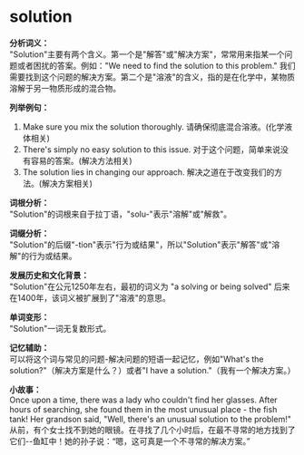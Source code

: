 # solution

**分析词义：**  
"Solution"主要有两个含义。第一个是"解答"或"解决方案"，常常用来指某一个问题或者困扰的答案。例如："We need to find the solution to this problem." 我们需要找到这个问题的解决方案。第二个是"溶液"的含义，指的是在化学中，某物质溶解于另一物质形成的混合物。

  

**列举例句：**

  

1.  Make sure you mix the solution thoroughly. 请确保彻底混合溶液。(化学液体相关)
2.  There's simply no easy solution to this issue. 对于这个问题，简单来说没有容易的答案。(解决方法相关)
3.  The solution lies in changing our approach. 解决之道在于改变我们的方法。(解决方案相关)

  

**词根分析：**  
"Solution"的词根来自于拉丁语，"solu-"表示"溶解"或"解救"。

  

**词缀分析：**  
"Solution"的后缀"-tion"表示"行为或结果"，所以"Solution"表示"解答"或"溶解"的行为或结果。

  

**发展历史和文化背景：**  
"Solution"在公元1250年左右，最初的词义为 "a solving or being solved" 后来在1400年，该词义被扩展到了"溶液"的意思。

  

**单词变形：**  
"Solution"一词无复数形式。

  

**记忆辅助：**  
可以将这个词与常见的问题-解决问题的短语一起记忆，例如"What's the solution?"（解决方案是什么？）或者"I have a solution."（我有一个解决方案。）

  

**小故事：**  
Once upon a time, there was a lady who couldn't find her glasses. After hours of searching, she found them in the most unusual place - the fish tank! Her grandson said, "Well, there's an unusual solution to the problem!"  
从前，有个女士找不到她的眼镜。在寻找了几个小时后，在最不寻常的地方找到了它们--鱼缸中！她的孙子说：“嗯，这可真是一个不寻常的解决方案。”
